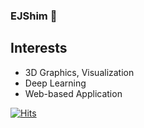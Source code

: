 ### EJShim 👋

## Interests
- 3D Graphics, Visualization
- Deep Learning
- Web-based Application











[![Hits](https://hits.seeyoufarm.com/api/count/incr/badge.svg?url=https%3A%2F%2Fgithub.com%2FEJShim%2FEJShim&count_bg=%2379C83D&title_bg=%23555555&icon=&icon_color=%23E7E7E7&title=hits&edge_flat=false)](https://hits.seeyoufarm.com)
<!-- 
**EJShim/EJShim** is a ✨ _special_ ✨ repository because its `README.md` (this file) appears on your GitHub profile.

Here are some ideas to get you started:

- 🔭 I’m currently working on ...
- 🌱 I’m currently learning ...
- 👯 I’m looking to collaborate on ...
- 🤔 I’m looking for help with ...
- 💬 Ask me about ...
- 📫 How to reach me: ...
- 😄 Pronouns: ...
- ⚡ Fun fact: ... -->

